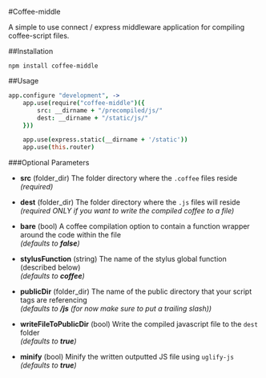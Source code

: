 #Coffee-middle

A simple to use connect / express middleware application for compiling coffee-script files.  

##Installation

```
npm install coffee-middle
```

##Usage

```coffeescript
app.configure "development", ->
	app.use(require("coffee-middle")({
        src: __dirname + "/precompiled/js/"
        dest: __dirname + "/static/js/"
    }))

    app.use(express.static(__dirname + '/static'))
    app.use(this.router)
```

###Optional Parameters

- **src** (folder_dir) The folder directory where the `.coffee` files reside
<br /><i>(required)</i>

- **dest** (folder_dir) The folder directory where the `.js` files will reside
<br /><i>(required ONLY if you want to write the compiled coffee to a file)</i>

- **bare** (bool) A coffee compilation option to contain a function wrapper around the code within the file
<br /><i>(defaults to **false**)</i>

- **stylusFunction** (string) The name of the stylus global function (described below)
<br /><i>(defaults to **coffee**)</i>

- **publicDir** (folder_dir) The name of the public directory that your script tags are referencing
<br /><i>(defaults to **/js** (for now make sure to put a trailing slash))</i>

- **writeFileToPublicDir** (bool) Write the compiled javascript file to the `dest` folder
<br /><i>(defaults to **true**)</i>

- **minify** (bool) Minify the written outputted JS file using `uglify-js`
<br /><i>(defaults to **true**)</i>